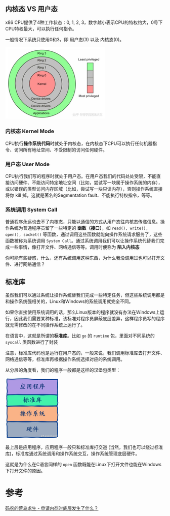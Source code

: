 ## 内核态 VS 用户态

x86 CPU提供了4种工作状态：0, 1, 2, 3，数字越小表示CPU的特权约大，0号下CPU特权最大，可以执行任何指令。

一般情况下系统只使用0和3，即 用户态(3) 以及 内核态(0)。

<img src="assets/v2-35d4d0a5f59ff19ec0c8f37c28ca8bbe_1440w.jpeg" alt="v2-35d4d0a5f59ff19ec0c8f37c28ca8bbe_1440w" style="zoom: 50%;" />



### 内核态 Kernel Mode

CPU执行**操作系统代码**时就处于内核态，在内核态下CPU可以执行任何机器指令、访问所有地址空间、不受限制的访问任何硬件。



### 用户态 User Mode

CPU执行我们写的程序时就处于用户态。在用户态我们的代码处处受限，不能直接访问硬件、不能访问特定地址空间（比如，尝试写一块属于操作系统的内存），或以错误的类型访问内存区域（比如，尝试写一块只读内存），否则操作系统直接将你 kill 掉，这就是著名的Segmentation fault、不能执行特权指令，等等。



### 系统调用 System Call

普通程序永远也去不了内核态，只能以通信的方式从用户态往内核态传递信息。操作系统为普通程序员留了一些特定的 **函数（接口）**，如 `read(), write(), open(), socket()` 等函数，通过调用这些函数就能向操作系统请求服务了，这些函数被称为系统调用 `System Call`。通过系统调用我们可以让操作系统代替我们完成一些事情，像打开文件、网络通信等等。调用时便称为 **陷入内核态**

你可能有些疑惑，什么，还有系统调用这种东西，为什么我没调用过也可以打开文件、进行网络通信？



## 标准库

虽然我们可以通过系统让操作系统替我们完成一些特定任务，但这些系统调用都是和操作系统强相关的，Linux和Windows的系统调用就完全不同。

如果你直接使用系统调用的话，那么Linux版本的程序就没有办法在Windows上运行，因此我们需要某种标准，该标准对程序员屏蔽底层差异，这样程序员写的程序就无需修改的在不同操作系统上运行了。

在语言中，这就是所谓的**标准库**。比如 `go` 的 `runtime` 包，里面对不同系统的 `syscall` 类函数进行了封装

注意，标准库代码也是运行在用户态的，一般来说，我们调用标准库去打开文件、网络通信等等，标准库再根据操作系统选择对应的系统调用。

从分层的角度看，我们的程序一般都是这样的汉堡包类型：

<img src="assets/v2-cf33186930d39e64b7647e964f00b9ef_1440w.jpeg" alt="v2-cf33186930d39e64b7647e964f00b9ef_1440w" style="zoom: 25%;" />



最上层是应用程序，应用程序一般只和标准库打交道 (当然，我们也可以绕过标准库)，标准库通过系统调用和操作系统交互，操作系统管理底层硬件。

这就是为什么在C语言同样的 `open` 函数既能在Linux下打开文件也能在Windows下打开文件的原因。



# 参考

[码农的荒岛求生 - 申请内存时底层发生了什么？](https://zhuanlan.zhihu.com/p/367386292)